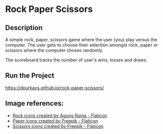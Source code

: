 # Rock Paper Scissors
## Description
A simple rock, paper, scissors game where the user (you) play versus the computer. The user gets to choose their selection amongst rock, paper or scissors where the computer choses randomly. 

The scoreboard tracks the number of user's wins, losses and draws. 

## Run the Project
https://dpurkays.github.io/rock-paper-scissors/

## Image references:
- <a href="https://www.flaticon.com/free-icons/rock" title="rock icons">Rock icons created by Agung Rama - Flaticon</a> 
- <a href="https://www.flaticon.com/free-icons/paper" title="paper icons">Paper icons created by Freepik - Flaticon</a>
- <a href="https://www.flaticon.com/free-icons/scissors" title="scissors icons">Scissors icons created by Freepik - Flaticon</a>
